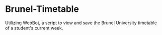 # Brunel-Timetable

Utilizing WebBot, a script to view and save the Brunel University timetable of a student's current week.
